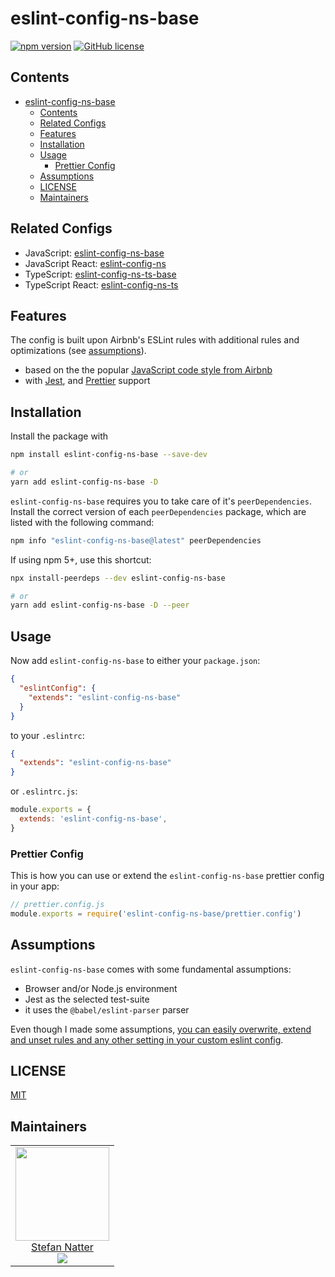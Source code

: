 # eslint-config-ns-base

[![npm version](https://badge.fury.io/js/eslint-config-ns-base.svg)](https://badge.fury.io/js/eslint-config-ns-base)
[![GitHub license](https://img.shields.io/github/license/natterstefan/eslint-config-ns.svg)](https://github.com/natterstefan/eslint-config-ns/blob/main/LICENSE)

## Contents

- [eslint-config-ns-base](#eslint-config-ns-base)
  - [Contents](#contents)
  - [Related Configs](#related-configs)
  - [Features](#features)
  - [Installation](#installation)
  - [Usage](#usage)
    - [Prettier Config](#prettier-config)
  - [Assumptions](#assumptions)
  - [LICENSE](#license)
  - [Maintainers](#maintainers)

## Related Configs

- JavaScript:
  [eslint-config-ns-base](https://www.npmjs.com/package/eslint-config-ns-base)
- JavaScript React:
  [eslint-config-ns](https://www.npmjs.com/package/eslint-config-ns)
- TypeScript:
  [eslint-config-ns-ts-base](https://www.npmjs.com/package/eslint-config-ns-ts-base)
- TypeScript React:
  [eslint-config-ns-ts](https://www.npmjs.com/package/eslint-config-ns-ts)

## Features

The config is built upon Airbnb's ESLint rules with additional rules and
optimizations (see [assumptions](#assumptions)).

- based on the the popular
  [JavaScript code style from Airbnb](https://www.npmjs.com/package/eslint-config-airbnb)
- with [Jest](https://jestjs.io/), and
  [Prettier](https://prettier.io/docs/en/eslint.html#use-eslint-to-run-prettier)
  support

## Installation

Install the package with

```sh
npm install eslint-config-ns-base --save-dev

# or
yarn add eslint-config-ns-base -D
```

`eslint-config-ns-base` requires you to take care of it's `peerDependencies`.
Install the correct version of each `peerDependencies` package, which are listed
with the following command:

```sh
npm info "eslint-config-ns-base@latest" peerDependencies
```

If using npm 5+, use this shortcut:

```sh
npx install-peerdeps --dev eslint-config-ns-base

# or
yarn add eslint-config-ns-base -D --peer
```

## Usage

Now add `eslint-config-ns-base` to either your `package.json`:

```json
{
  "eslintConfig": {
    "extends": "eslint-config-ns-base"
  }
}
```

to your `.eslintrc`:

```json
{
  "extends": "eslint-config-ns-base"
}
```

or `.eslintrc.js`:

```js
module.exports = {
  extends: 'eslint-config-ns-base',
}
```

### Prettier Config

This is how you can use or extend the `eslint-config-ns-base` prettier config in
your app:

```js
// prettier.config.js
module.exports = require('eslint-config-ns-base/prettier.config')
```

## Assumptions

`eslint-config-ns-base` comes with some fundamental assumptions:

- Browser and/or Node.js environment
- Jest as the selected test-suite
- it uses the `@babel/eslint-parser` parser

Even though I made some assumptions,
[you can easily overwrite, extend and unset rules and any other setting in your custom eslint config](https://eslint.org/docs/user-guide/configuring).

## LICENSE

[MIT](LICENSE)

## Maintainers

<!-- prettier-ignore-start -->
<!-- markdownlint-disable -->
<table>
  <tbody>
    <tr>
      <td align="center">
        <a href="https://github.com/natterstefan">
          <img width="150" height="150" src="https://github.com/natterstefan.png?v=3&s=150">
          </br>
          Stefan Natter
        </a>
        <div>
          <a href="https://twitter.com/natterstefan">
            <img src="https://img.shields.io/twitter/follow/natterstefan.svg?style=social&label=Follow" />
          </a>
        </div>
      </td>
    </tr>
  <tbody>
</table>
<!-- markdownlint-enable -->
<!-- prettier-ignore-end -->

